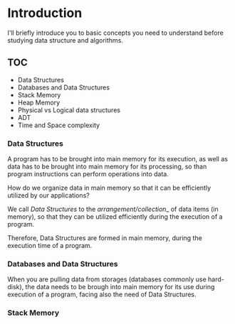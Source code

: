 # Introduction

I'll briefly introduce you to basic concepts you need to understand
before studying data structure and algorithms.

## TOC

* Data Structures
* Databases and Data Structures
* Stack Memory
* Heap Memory
* Physical vs Logical data structures
* ADT
* Time and Space complexity

### Data Structures

A program has to be brought into main memory for its execution, as well as data has to be
brought into main memory for its processing, so than program instructions can perform operations into data.

How do we organize data in main memory so that it can be efficiently utilized by
our applications?

We call _Data Structures_ to the _arrangement/collection__ of data items (in memory), so that they can be utilized efficiently during the execution of a program.

Therefore, Data Structures are formed in main memory, during the execution time of a program.

### Databases and Data Structures

When you are pulling data from storages (databases commonly use hard-disk), the data needs to be brough into main memory for its use during execution of a program, facing also the need of Data Structures.

### Stack Memory


